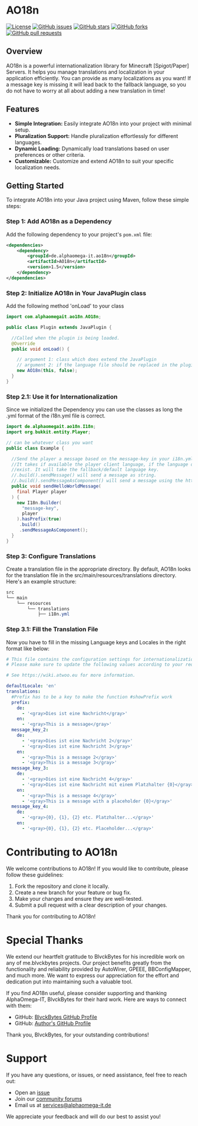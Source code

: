# AO18n

[![License](https://img.shields.io/badge/license-MIT-blue.svg)](https://opensource.org/licenses/MIT)
[![GitHub issues](https://img.shields.io/github/issues/AlphaOmega-IT/AO18n.svg)](https://github.com/AlphaOmega-IT/AO18n/issues)
[![GitHub stars](https://img.shields.io/github/stars/AlphaOmega-IT/AO18n.svg)](https://github.com/AlphaOmega-IT/AO18n/stargazers)
[![GitHub forks](https://img.shields.io/github/forks/AlphaOmega-IT/AO18n.svg)](https://github.com/AlphaOmega-IT/AO18n/network)
[![GitHub pull requests](https://img.shields.io/github/issues-pr/AlphaOmega-IT/AO18n.svg)](https://github.com/AlphaOmega-IT/AO18n/pulls)

## Overview

AO18n is a powerful internationalization library for Minecraft [Spigot/Paper] Servers. 
It helps you manage translations and localization in your application efficiently.
You can provide as many localizations as you want! 
If a message key is missing it will lead back to the fallback language, so you do not have to worry at all about adding a new translation in time!

## Features

- **Simple Integration:** Easily integrate AO18n into your project with minimal setup.
- **Pluralization Support:** Handle pluralization effortlessly for different languages.
- **Dynamic Loading:** Dynamically load translations based on user preferences or other criteria.
- **Customizable:** Customize and extend AO18n to suit your specific localization needs.

## Getting Started

To integrate AO18n into your Java project using Maven, follow these simple steps:

### Step 1: Add AO18n as a Dependency
Add the following dependency to your project's `pom.xml` file:

```xml
<dependencies>
    <dependency>
        <groupId>de.alphaomega-it.ao18n</groupId>
        <artifactId>AO18n</artifactId>
        <version>1.5</version>
    </dependency>
</dependencies>
```

### Step 2: Initialize AO18n in Your JavaPlugin class
Add the following method 'onLoad' to your class
```java
import com.alphaomegait.ao18n.AO18n;

public class Plugin extends JavaPlugin {

  //Called when the plugin is being loaded.
  @Override
  public void onLoad() {

    // argument 1: class which does extend the JavaPlugin
    // argument 2: if the language file should be replaced in the plugin folder
    new AO18n(this, false);
  }
}
```

### Step 2.1: Use it for Internationalization
Since we initialized the Dependency you can use the classes as long
the .yml format of the i18n.yml file is correct.
```java
import de.alphaomegait.ao18n.I18n;
import org.bukkit.entity.Player;

// can be whatever class you want
public class Example {

  //Send the player a message based on the message-key in your i18n.yml file
  //It takes if available the player client language, if the language does not
  //exist. It will take the fallback/default language key.
  //.build().sendMessage() will send a message as string.
  //.build().sendMessageAsComponent() will send a message using the https://docs.advntr.dev/minimessage/index.html dependency as a Text Component
  public void sendHelloWorldMessage(
    final Player player
  ) {
    new I18n.Builder(
      "message-key",
      player
    ).hasPrefix(true)
     .build()
     .sendMessageAsComponent();
  }
}
```

### Step 3: Configure Translations
Create a translation file in the appropriate directory. By default, AO18n looks for the translation file in the src/main/resources/translations directory. Here's an example structure:
```css
src
└── main
    └── resources
        └── translations
            ├── i18n.yml
```

### Step 3.1: Fill the Translation File
Now you have to fill in the missing Language keys and Locales in the right format like below:
```yaml
# This file contains the configuration settings for internationalization (i18n).
# Please make sure to update the following values according to your requirements.

# See https://wiki.atwoo.eu for more information.

defaultLocale: 'en'
translations:
  #Prefix has to be a key to make the function #showPrefix work
  prefix:
    de:
      - '<gray>Dies ist eine Nachricht</gray>'
    en:
      - '<gray>This is a message</gray>'
  message_key_2:
    de:
      - '<gray>Dies ist eine Nachricht 2</gray>'
      - '<gray>Dies ist eine Nachricht 3</gray>'
    en:
      - '<gray>This is a message 2</gray>'
      - '<gray>This is a message 3</gray>'
  message_key_3:
    de:
      - '<gray>Dies ist eine Nachricht 4</gray>'
      - '<gray>Dies ist eine Nachricht mit einem Platzhalter {0}</gray>'
    en:
      - '<gray>This is a message 4</gray>'
      - '<gray>This is a message with a placeholder {0}</gray>'
  message_key_4:
    de:
      - '<gray>{0}, {1}, {2} etc. Platzhalter...</gray>'
    en:
      - '<gray>{0}, {1}, {2} etc. Placeholder...</gray>'
```

# Contributing to AO18n

We welcome contributions to AO18n! If you would like to contribute, please follow these guidelines:

1. Fork the repository and clone it locally.
2. Create a new branch for your feature or bug fix.
3. Make your changes and ensure they are well-tested.
4. Submit a pull request with a clear description of your changes.

Thank you for contributing to AO18n!

# Special Thanks

We extend our heartfelt gratitude to BlvckBytes for his incredible work on any of me.blvckbytes projects. Our project benefits greatly from the functionality and reliability provided by AutoWirer, GPEEE, BBConfigMapper, and much more. 
We want to express our appreciation for the effort and dedication put into maintaining such a valuable tool.

If you find AO18n useful, please consider supporting and thanking AlphaOmega-IT, BlvckBytes for their hard work. Here are ways to connect with them:

- GitHub: [BlvckBytes GitHub Profile](https://github.com/BlvckBytes)
- GitHub: [Author's GitHub Profile](https://github.com/AlphaOmega-IT)

Thank you, BlvckBytes, for your outstanding contributions!


# Support

If you have any questions, or issues, or need assistance, feel free to reach out:

- Open an [issue](https://github.com/AlphaOmega-IT/AO18n/issues)
- Join our [community forums](https://discord.gg/Jq5CAUEDWB)
- Email us at services@alphaomega-it.de

We appreciate your feedback and will do our best to assist you!
